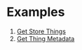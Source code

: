 # Examples

1. [Get Store Things](get-store-things.md)
2. [Get Thing Metadata](get-thing-metadata.md)
